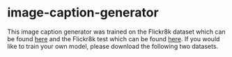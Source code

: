 # image-caption-generator

This image caption generator was trained on the Flickr8k dataset which can be found [here](https://www.kaggle.com/adityajn105/flickr8k) and the Flickr8k test which can be found [here](https://www.kaggle.com/riya786/flickr8k-text). If you would like to train your own model, please download the following two datasets.

